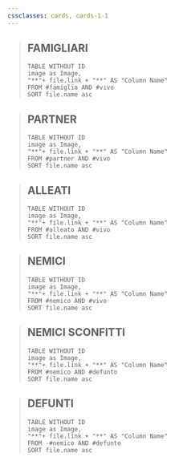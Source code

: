 ```yaml
---
cssclasses: cards, cards-1-1
---
```


>## **FAMIGLIARI**
>```dataview 
>TABLE WITHOUT ID
>image as Image,
>"**"+ file.link + "**" AS "Column Name"
>FROM #famiglia AND #vivo
>SORT file.name asc
>```

>## **PARTNER**
>```dataview 
>TABLE WITHOUT ID
>image as Image,
>"**"+ file.link + "**" AS "Column Name"
>FROM #partner AND #vivo
>SORT file.name asc
>```

>## **ALLEATI**
>```dataview 
>TABLE WITHOUT ID
>image as Image,
>"**"+ file.link + "**" AS "Column Name"
>FROM #alleato AND #vivo
>SORT file.name asc
>```

>## **NEMICI**
>```dataview 
>TABLE WITHOUT ID
>image as Image,
>"**"+ file.link + "**" AS "Column Name"
>FROM #nemico AND #vivo
>SORT file.name asc
>```

>## **NEMICI SCONFITTI**
>```dataview 
>TABLE WITHOUT ID
>image as Image,
>"**"+ file.link + "**" AS "Column Name"
>FROM #nemico AND #defunto 
>SORT file.name asc
>```

>## **DEFUNTI**
>```dataview 
>TABLE WITHOUT ID
>image as Image,
>"**"+ file.link + "**" AS "Column Name"
>FROM -#nemico AND #defunto 
>SORT file.name asc
>```